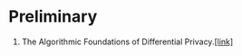 # Preliminary 
1. The Algorithmic Foundations of Differential Privacy.[[link]](https://www.cis.upenn.edu/~aaroth/Papers/privacybook.pdf)
